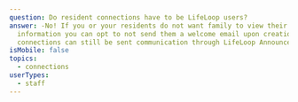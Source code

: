 ```yaml
---
question: Do resident connections have to be LifeLoop users?
answer: -No! If you or your residents do not want family to view their LifeLoop
  information you can opt to not send them a welcome email upon creation. These
  connections can still be sent communication through LifeLoop Announcements.
isMobile: false
topics:
  - connections
userTypes:
  - staff
---
```

